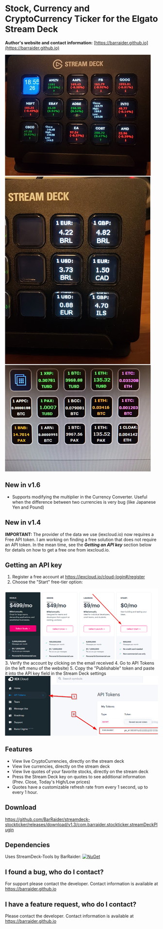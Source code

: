 # Stock, Currency and CryptoCurrency Ticker for the Elgato Stream Deck

**Author's website and contact information:** [https://barraider.github.io](https://barraider.github.io)

<img src="/_images/ticker.jpg">
<img src="/_images/currency.jpg">
<img src="/_images/crypto.jpg">

## New in v1.6
* Supports modifying the multiplier in the Currency Converter. Useful when the difference between two currencies is very bug (like Japanese Yen and Pound)

## New in v1.4
**IMPORTANT:** The provider of the data we use (iexcloud.io) now requires a Free API token. I am working on finding a free solution that does not require an API token. In the mean time, see the ***Getting an API key*** section below for details on how to get a free one from iexcloud.io.

## Getting an API key
1. Register a free account at https://iexcloud.io/cloud-login#/register  
2. Choose the "Start" free-tier option:  
<img src="/_images/setup1.png">
3. Verify the account by clicking on the email received  
4. Go to API Tokens (in the left menu of the website)  
5. Copy the "Publishable" token and paste it into the API key field in the Stream Deck settings  
<img src="/_images/setup2.png">

## Features
* View live CryptoCurrencies, directly on the stream deck
* View live currencies, directly on the stream deck
* View live quotes of your favorite stocks, directly on the stream deck
* Press the Stream Deck key on quotes to see additional information (Prev. Close, Today's High/Low prices)
* Quotes have a customizable refresh rate from every 1 second, up to every 1 hour.

## Download
https://github.com/BarRaider/streamdeck-stockticker/releases/download/v1.3/com.barraider.stockticker.streamDeckPlugin

## Dependencies
Uses StreamDeck-Tools by BarRaider: [![NuGet](https://img.shields.io/nuget/v/streamdeck-tools.svg?style=flat)](https://www.nuget.org/packages/streamdeck-tools)

## I found a bug, who do I contact?
For support please contact the developer. Contact information is available at https://barraider.github.io

## I have a feature request, who do I contact?
Please contact the developer. Contact information is available at https://barraider.github.io
